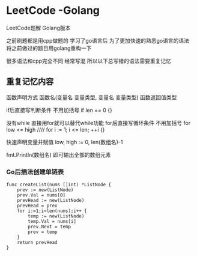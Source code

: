 # LeetCode -Golang

LeetCode题解 Golang版本

之前刷题都是用cpp做题的 学习了go语言后 为了更加快速的熟悉go语言的语法 将之前做过的题目用golang重构一下

很多语法和cpp完全不同 经常写混 所以以下总写错的语法需要重复记忆

## 重复记忆内容

函数声明方式  函数名(变量名 变量类型, 变量名 变量类型) 函数返回值类型

if后直接写判断条件 不用加括号  if len == 0 {}

没有while 直接用for就可以替代while功能  for后直接写循环条件 不用加括号
for low <= high    ////   for i := 1; i <= len; ++i {}

快速声明变量并赋值  low, high  := 0, len(数组名)-1

fmt.Println(数组名) 即可输出全部的数组元素

### Go后插法创建单链表
```
func createList(nums []int) *ListNode {
	prev := new(ListNode)
	prev.Val = nums[0]
	prevHead := new(ListNode)
	prevHead = prev
	for i:=1;i<len(nums);i++ {
		temp := new(ListNode)
		temp.Val = nums[i]
		prev.Next = temp
		prev = temp
	}
	return prevHead
}
```

